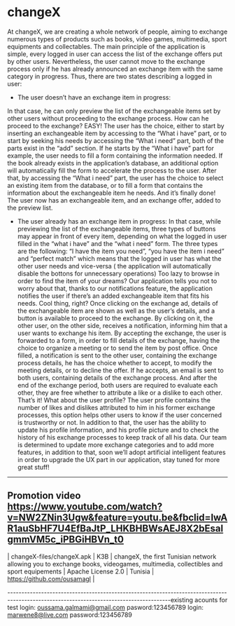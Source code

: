 # changeX
At changeX, we are creating a whole network of people, aiming to exchange numerous types of products such as books, video games, multimedia, sport equipments and collectables. 
The main principle of the application is simple, every logged in user can access the list of the exchange offers put by other users. Nevertheless, the user cannot move to the exchange process only if he has already announced an exchange item with the same category in progress.
Thus, there are two states describing a logged in user:
* The user doesn’t have an exchange item in progress:

In that case, he can only preview the list of the exchangeable items set by other users without proceeding to the exchange process.
How can he proceed to the exchange?
EASY! The user has the choice, either to start by inserting an exchangeable item by accessing to the “What i have” part, or to start by  seeking his needs by accessing the “What i need” part, both of the  parts exist in the “add” section. If he  starts  by  the “What i  have” part  for example, the user needs to fill a form containing the information needed.  If the book already exists in the application’s database, an additional option will automatically fill the form to accelerate the process to the user. After that, by accessing  the “What i need” part, the user has the choice to select an existing item from the database, or to fill a form that contains the information about the  exchangeable item he needs. And it’s finally done! 
The user now has an exchangeable item, and an exchange offer, added to the preview list.

* The user already has an exchange item in progress:
In that case, while previewing the list of the  exchangeable items, three types of buttons may appear in front of every item, 
depending on what the logged in user filled in the “what i have” and the “what i need” form. The three types are the following: “I have the item you need”, “you have the item i need” and “perfect match” which means that the logged in user has what the other user needs and vice-versa ( the application will automatically disable the bottons for unnecessary operations)
Too lazy to browse in order to find  the item of your dreams? Our application tells you not to worry about that, thanks to our notifications feature, the application notifies the user if there’s an added exchangeable item that fits his needs.
Cool thing, right?
Once clicking on the exchange ad, details of the exchangeable item are shown as well as the user’s details, and a button is available to proceed to the exchange. By clicking on it, the other user, on the other side, receives a notification, informing him that a user wants  to exchange his item. By accepting the exchange, the user is forwarded to a form, in order to fill details of the exchange, having  the choice to organize a meeting or to send the item by post office. Once filled, a notification is sent to the other user, containing the exchange process details, he has the choice whether to accept, to modify the meeting details, or to decline the offer.  If he accepts, an email is sent to both users, containing details of the exchange process.  And after the end of the exchange period, both users are required to evaluate each other, they are free whether to attribute a like or a dislike to each other. That’s it!
What about the user profile?
The user profile contains the number of likes and dislikes attributed to him in his former exchange processes, this option helps other users to know if the user concerned  is trustworthy or not.  In addition to that, the user has the ability to update his profile information, and his profile picture and to check the history of his exchange processes to keep track of all his data.
Our team is determined to update more exchange categories and to add more features, in addition to that, soon we’ll adopt artificial intelligent features in order to upgrade the UX part in our application, stay tuned for more great stuff!



----------------------------------------------------------------------------------------------------------------------------------------
Promotion video
https://www.youtube.com/watch?v=NW2ZNin3Ugw&feature=youtu.be&fbclid=IwAR1auSbHF7U4EfBaJtP_LHKBHBWsAEJ8X2bEsalgmmVM5c_iPBGiHBVn_t0
----------------------------------------------------------------------------------------------------------------------------------------

| changeX-files/changeX.apk | K3B | changeX, the first Tunisian network allowing you to exchange books, videogames, multimedia, collectibles and sport equipements | Apache License 2.0 | Tunisia | https://github.com/ousamagl |

----------------------------------------------------------------------------------------------------------------------------------------existing acounts for test
  login: oussama.galmami@gmail.com pasword:123456789
  login: marwene8@live.com  password:123456789
